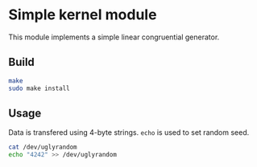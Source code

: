# Simple kernel module

This module implements a simple linear congruential generator.

## Build

```sh
make
sudo make install
```

## Usage

Data is transfered using 4-byte strings. `echo` is used to set random seed.

```sh
cat /dev/uglyrandom
echo "4242" >> /dev/uglyrandom
```
